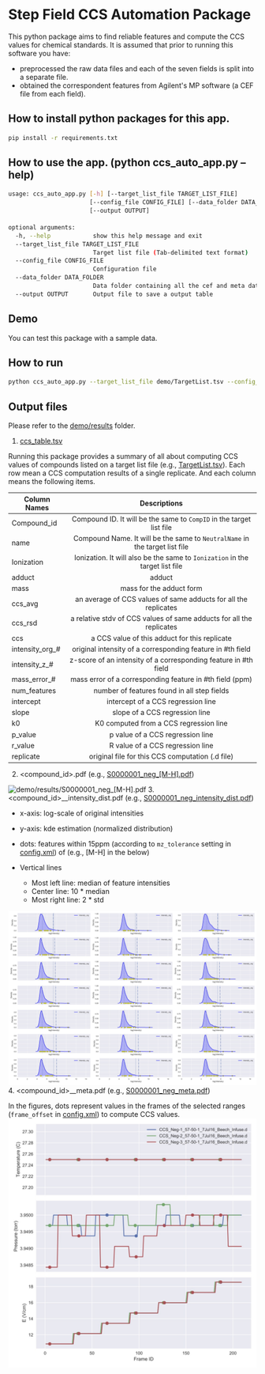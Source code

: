 # Step Field CCS Automation Package
This python package aims to find reliable features and compute the CCS values for chemical standards. It is assumed that prior to running this software you have: 
* preprocessed the raw data files and each of the seven fields is split into a separate file.  
* obtained the correspondent features from Agilent's MP software (a CEF file from each field).

## How to install python packages for this app.
```bash
pip install -r requirements.txt
```

## How to use the app. (python ccs_auto_app.py –help)
```bash
usage: ccs_auto_app.py [-h] [--target_list_file TARGET_LIST_FILE]
                       [--config_file CONFIG_FILE] [--data_folder DATA_FOLDER]
                       [--output OUTPUT]
 
optional arguments:
  -h, --help            show this help message and exit
  --target_list_file TARGET_LIST_FILE
                        Target list file (Tab-delimited text format)
  --config_file CONFIG_FILE
                        Configuration file
  --data_folder DATA_FOLDER
                        Data folder containing all the cef and meta data files
  --output OUTPUT       Output file to save a output table
```

## Demo
You can test this package with a sample data. 

## How to run
```bash
python ccs_auto_app.py --target_list_file demo/TargetList.tsv --config_file demo/config.xml --data_folder demo/data
```

## Output files
Please refer to the [demo/results](demo/results) folder.
1. [ccs_table.tsv](demo/results/ccs_table.tsv)

  Running this package provides a summary of all about computing CCS values of compounds listed on a target list file (e.g., [TargetList.tsv](demo/TargetList.tsv)). Each row mean a CCS computation results of a single replicate. And each column means the following items.

| Column Names    | Descriptions  |
| -------------   |:-------------:|
| Compound_id     | Compound ID. It will be the same to `CompID` in the target list file |
| name            | Compound Name. It will be the same to `NeutralName` in the target list file |
| Ionization      | Ionization. It will also be the same to `Ionization` in the target list file |
| adduct          | adduct        |
| mass            | mass for the adduct form      |
| ccs_avg         | an average of CCS values of same adducts for all the replicates |
| ccs_rsd         | a relative stdv of CCS values of same adducts for all the replicates |
| ccs             | a CCS value of this adduct for this replicate |
| intensity_org_# | original intensity of a corresponding feature in #th field      |
| intensity_z_#   | z-score of an intensity of a corresponding feature in #th field      |
| mass_error_#    | mass error of a corresponding feature in #th field (ppm)      |
| num_features    | number of features found in all step fields      |
| intercept       | intercept of a CCS regression line      |
| slope           | slope of a CCS regression line      |
| k0              | K0 computed from a CCS regression line      |
| p_value         | p value of a CCS regression line      |
| r_value         | R value of a CCS regression line    |
| replicate       | original file for this CCS computation (.d file)     |


2. <compound_id>_<ionization>_<adduct>.pdf (e.g., [S0000001_neg_\[M-H\].pdf](demo/results/S0000001_neg_\[M-H\].pdf))
  
![demo/results/S0000001_neg_\[M-H\].pdf](demo/results/S0000001_neg_\[M-H\].jpg?raw=true "CCS regression line for \[M-H\]")
3. <compound_id>_<ionization>_intensity_dist.pdf (e.g., [S0000001_neg_intensity_dist.pdf](demo/results/S0000001_neg_intensity_dist.pdf))

   - x-axis: log-scale of original intensities
   - y-axis: kde estimation (normalized distribution)
 
   - dots: features within 15ppm (according to `mz_tolerance` setting in [config.xml](demo/config.xml)) of (e.g., \[M-H\] in the below)
 
   - Vertical lines
      * Most left line: median of feature intensities
      * Center line: 10 \* median
      * Most right line: 2 \* std

![demo/results/S0000001_neg_\[M-H\].pdf](demo/results/S0000001_neg_intensity_dist.jpg?raw=true "Intensity Distribution")
4. <compound_id>_<ionization>_meta.pdf (e.g., [S0000001_neg_meta.pdf](demo/results/S0000001_neg_meta.pdf))
  
  In the figures, dots represent values in the frames of the selected ranges (`frame_offset` in [config.xml](demo/config.xml)) to compute CCS values.
![demo/results/S0000001_neg_\[M-H\].pdf](demo/results/S0000001_neg_meta.jpg?raw=true "Metadata in step fields")
